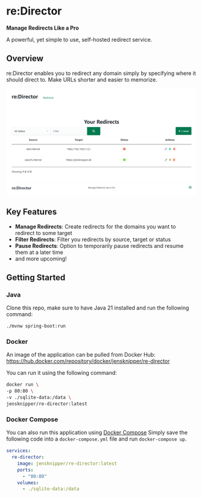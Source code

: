 # re:Director

**Manage Redirects Like a Pro**

A powerful, yet simple to use, self-hosted redirect service.

## Overview

re:Director enables you to redirect any domain simply by specifying where it should direct to. Make URLs shorter and easier to memorize.

![re:Director Main Page](doc/main_page.png)

## Key Features

- **Manage Redirects**: Create redirects for the domains you want to redirect to some target
- **Filter Redirects**: Filter you redirects by source, target or status
- **Pause Redirects**: Option to temporarily pause redirects and resume them at a later time
- and more upcoming!

## Getting Started

### Java

Clone this repo, make sure to have Java 21 installed and run the following command:

```bash
./mvnw spring-boot:run
```

### Docker

An image of the application can be pulled from Docker Hub:  
https://hub.docker.com/repository/docker/jensknipper/re-director

You can run it using the following command:
```bash
docker run \
-p 80:80 \
-v ./sqlite-data:/data \
jensknipper/re-director:latest
```

### Docker Compose

You can also run this application using [Docker Compose](https://docs.docker.com/compose/)
Simply save the following code into a `docker-compose.yml` file and run `docker-compose up`.

```yaml
services:
  re-director:
    image: jensknipper/re-director:latest
    ports:
      - "80:80"
    volumes:
      - ./sqlite-data:/data
```